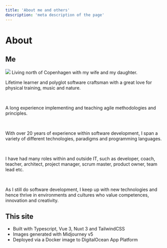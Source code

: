 ```yaml
---
title: 'About me and others'
description: 'meta description of the page'
---
```

<!-- Content of the page -->

# About

## Me


<img src="img/gothic_guitar.png" class="lg:w-72 md:w-48 w-32 float-right rounded-lg">
Living north of Copenhagen with my wife and my daughter.

<br>

Lifetime learner and polyglot software craftsman with a great love for physical training,
music and nature.

<br>


A long experience implementing and teaching agile methodologies and principles.


<br>

With over 20 years of experience within software development, I span a variety of different
technologies, paradigms and programming languages.

<br>


I have had many roles within and outside IT, such as developer, coach, teacher, architect,
project manager, scrum master, product owner, team lead etc.

<br>


As I still do software development, I keep up with new technologies and hence thrive in
environments and cultures who value competences, innovation and creativity.


## This site

* Built with Typescript, Vue 3, Nuxt 3 and TailwindCSS
* Images generated with Midjourney v5
* Deployed via a Docker image to DigitalOcean App Platform